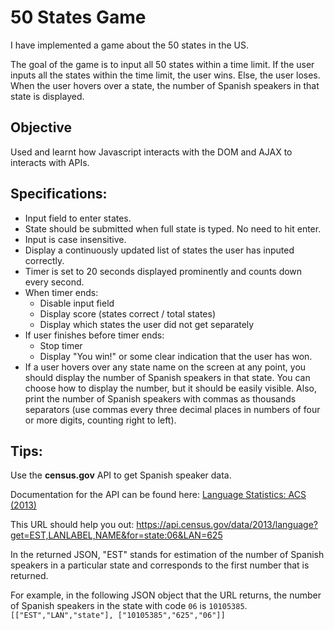 # 50 States Game

I have implemented a game about the 50 states in the US.

The goal of the game is to input all 50 states within a time limit. If the user inputs all the states within the time limit, the user wins. Else, the user loses. When the user hovers over a state, the number of Spanish speakers in that state is displayed.

## Objective
Used and learnt how Javascript interacts with the DOM and AJAX to interacts with APIs.


## Specifications:

- Input field to enter states.
- State should be submitted when full state is typed. No need to hit enter.
- Input is case insensitive.
- Display a continuously updated list of states the user has inputed correctly.
- Timer is set to 20 seconds displayed prominently and counts down every second. 
- When timer ends:
    -  Disable input field
    - Display score (states correct / total states)
    - Display which states the user did not get separately
- If user finishes before timer ends:
    - Stop timer
    - Display "You win!" or some clear indication that the user has won.
-  If a user hovers over any state name on the screen at any point, you should display the number of Spanish speakers in that state. You can choose how to display the number, but it should be easily visible. Also, print the number of Spanish speakers with commas as thousands separators (use commas every three decimal places in numbers of four or more digits, counting right to left).

## Tips:

Use the **census.gov** API to get Spanish speaker data.

Documentation for the API can be found here: [Language Statistics: ACS (2013)](https://www.census.gov/data/developers/data-sets/language-stats.html)

This URL should help you out:
https://api.census.gov/data/2013/language?get=EST,LANLABEL,NAME&for=state:06&LAN=625

In the returned JSON, "EST" stands for estimation of the number of Spanish speakers in a particular state and corresponds to the first number that is returned.

For example, in the following JSON object that the URL returns, the number of Spanish speakers in the state with code `06` is `10105385`.
`[["EST","LAN","state"],
["10105385","625","06"]]`
